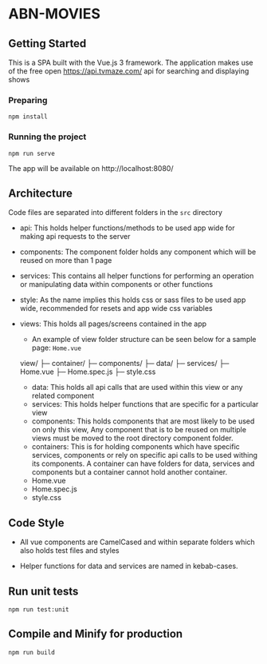# ABN-MOVIES

## Getting Started

This is a SPA built with the Vue.js 3 framework.
The application makes use of the free open https://api.tvmaze.com/ api for searching and displaying shows

### Preparing

```
npm install
```

### Running the project

```
npm run serve
```

The app will be available on http://localhost:8080/

## Architecture

Code files are separated into different folders in the `src` directory

- api: This holds helper functions/methods to be used app wide for making api requests to the server

- components: The component folder holds any component which will be reused on more than 1 page

- services: This contains all helper functions for performing an operation or manipulating data within components or other functions

- style: As the name implies this holds css or sass files to be used app wide, recommended for resets and app wide css variables

- views: This holds all pages/screens contained in the app

  - An example of view folder structure can be seen below for a sample page: `Home.vue`

  view/
  ├─ container/
  ├─ components/
  ├─ data/
  ├─ services/
  ├─ Home.vue
  ├─ Home.spec.js
  ├─ style.css

  - data: This holds all api calls that are used within this view or any related component
  - services: This holds helper functions that are specific for a particular view
  - components: This holds components that are most likely to be used on only this view, Any component that is to be reused on multiple views must be moved to the root directory component folder.
  - containers: This is for holding components which have specific services, components or rely on specific api calls to be used withing its components. A container can have folders for data, services and components but a container cannot hold another container.
  - Home.vue
  - Home.spec.js
  - style.css

## Code Style

- All vue components are CamelCased and within separate folders which also holds test files and styles

- Helper functions for data and services are named in kebab-cases.

## Run unit tests

```
npm run test:unit
```

## Compile and Minify for production

```
npm run build
```
